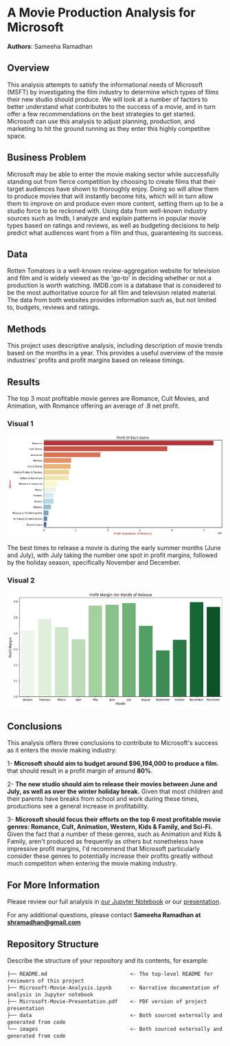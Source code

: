 # A Movie Production Analysis for Microsoft

**Authors**: Sameeha Ramadhan


## Overview

This analysis attempts to satisfy the informational needs of Microsoft (MSFT) by investigating the film industry to determine which types of films their new studio should produce. We will look at a number of factors to better understand what contributes to the success of a movie, and in turn offer a few recommendations on the best strategies to get started. Microsoft can use this analysis to adjust planning, production, and marketing to hit the ground running as they enter this highly competitve space.

## Business Problem

Microsoft may be able to enter the movie making sector while successfully standing out from fierce competition by choosing to create films that their target audiences have shown to thoroughly enjoy. Doing so will allow them to produce movies that will instantly become hits, which will in turn allow them to improve on and produce even more content, setting them up to be a studio force to be reckoned with. Using data from well-known industry sources such as Imdb, I analyze and explain patterns in popular movie types based on ratings and reviews, as well as budgeting decisions to help predict what audiences want from a film and thus, guaranteeing its success.

## Data

Rotten Tomatoes is a well-known review-aggregation website for television and film and is widely viewed as the 'go-to' in deciding whether or not a production is worth watching. IMDB.com is a database that is considered to be the most authoritative source for all film and television related material. The data from both websites provides information such as, but not limited to, budgets, reviews and ratings.


## Methods

This project uses descriptive analysis, including description of movie trends based on the months in a year. This provides a useful overview of the movie industries' profits and profit margins based on release timings.


## Results

The top 3 most profitable movie genres are Romance, Cult Movies, and Animation, with Romance offering an average of .8 net profit.

### Visual 1
![graph1](./images/genreprofit.png)

The best times to release a movie is during the early summer months (June and July), with July taking the number one spot in profit margins, followed by the holiday season, specifically November and December.

### Visual 2
![graph2](./images/profitmarginsbymonth.png)


## Conclusions

This analysis offers three conclusions to contribute to Microsoft's success as it enters the movie making industry:

1- **Microsoft should aim to budget around $96,194,000 to produce a film.** that should result in a profit margin of around **80\%**.

2- **The new studio should aim to release their movies between June and July, as well as over the winter holiday break.** Given that most children and their parents have breaks from school and work during these times, productions see a general increase in profitability.

3- **Microsoft should focus their efforts on the top 6 most profitable movie genres: Romance, Cult, Animation, Western, Kids & Family, and Sci-Fi.** Given the fact that a number of these genres, such as Animation and Kids & Family, aren't produced as frequently as others but nonetheless have impressive profit margins,  I'd recommend that Microsoft particularly consider these genres to potentially increase their profits greatly without much competiton when entering the movie making industry.


## For More Information

Please review our full analysis in [our Jupyter Notebook](./Microsoft-Movie-Analysis.ipynb) or our [presentation](./Microsoft-Movie-Analysis.pdf).

For any additional questions, please contact **Sameeha Ramadhan at shramadhan@gmail.com**

## Repository Structure

Describe the structure of your repository and its contents, for example:

```
├── README.md                           <- The top-level README for reviewers of this project
├── Microsoft-Movie-Analysis.ipynb      <- Narrative documentation of analysis in Jupyter notebook
├── Microsoft-Movie-Presentation.pdf    <- PDF version of project presentation
├── data                                <- Both sourced externally and generated from code
└── images                              <- Both sourced externally and generated from code
```

